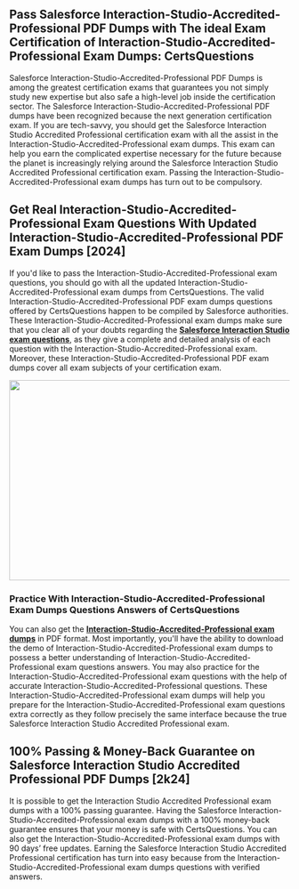 <h2>Pass Salesforce Interaction-Studio-Accredited-Professional PDF Dumps with The ideal Exam Certification of Interaction-Studio-Accredited-Professional Exam Dumps: CertsQuestions</h2>
<p>Salesforce Interaction-Studio-Accredited-Professional PDF Dumps is among the greatest certification exams that guarantees you not simply study new expertise but also safe a high-level job inside the certification sector. The Salesforce Interaction-Studio-Accredited-Professional PDF dumps have been recognized because the next generation certification exam. If you are tech-savvy, you should get the Salesforce Interaction Studio Accredited Professional certification exam with all the assist in the Interaction-Studio-Accredited-Professional exam dumps. This exam can help you earn the complicated expertise necessary for the future because the planet is increasingly relying around the Salesforce Interaction Studio Accredited Professional certification exam. Passing the Interaction-Studio-Accredited-Professional exam dumps has turn out to be compulsory.</p>
<h2>Get Real Interaction-Studio-Accredited-Professional Exam Questions With Updated Interaction-Studio-Accredited-Professional PDF Exam Dumps [2024]</h2>
<p>If you'd like to pass the Interaction-Studio-Accredited-Professional exam questions, you should go with all the updated Interaction-Studio-Accredited-Professional exam dumps from CertsQuestions. The valid Interaction-Studio-Accredited-Professional PDF exam dumps questions offered by CertsQuestions happen to be compiled by Salesforce authorities. These Interaction-Studio-Accredited-Professional exam dumps make sure that you clear all of your doubts regarding the <strong><a href="https://www.certsquestions.com/salesforce-interaction-studio-certification.html">Salesforce Interaction Studio exam questions</a></strong>, as they give a complete and detailed analysis of each question with the Interaction-Studio-Accredited-Professional exam. Moreover, these Interaction-Studio-Accredited-Professional PDF exam dumps cover all exam subjects of your certification exam.</p>
<p><img style="display: block; margin-left: auto; margin-right: auto;" src="https://i.imgur.com/53zZ4Bb.png" alt="" width="720" height="360" /></p>
<h3>Practice With Interaction-Studio-Accredited-Professional Exam Dumps Questions Answers of CertsQuestions</h3>
<p>You can also get the <a href="https://www.certsquestions.com/Interaction-Studio-Accredited-Professional-pdf-dumps.html"><strong>Interaction-Studio-Accredited-Professional exam dumps</strong></a> in PDF format. Most importantly, you'll have the ability to download the demo of Interaction-Studio-Accredited-Professional exam dumps to possess a better understanding of Interaction-Studio-Accredited-Professional exam questions answers. You may also practice for the Interaction-Studio-Accredited-Professional exam questions with the help of accurate Interaction-Studio-Accredited-Professional questions. These Interaction-Studio-Accredited-Professional exam dumps will help you prepare for the Interaction-Studio-Accredited-Professional exam questions extra correctly as they follow precisely the same interface because the true Salesforce Interaction Studio Accredited Professional exam.</p>
<h2>100% Passing &amp; Money-Back Guarantee on Salesforce Interaction Studio Accredited Professional PDF Dumps [2k24]</h2>
<p>It is possible to get the Interaction Studio Accredited Professional exam dumps with a 100% passing guarantee. Having the Salesforce Interaction-Studio-Accredited-Professional exam dumps with a 100% money-back guarantee ensures that your money is safe with CertsQuestions. You can also get the Interaction-Studio-Accredited-Professional exam dumps with 90 days&rsquo; free updates. Earning the Salesforce Interaction Studio Accredited Professional certification has turn into easy because from the Interaction-Studio-Accredited-Professional exam dumps questions with verified answers.</p>
